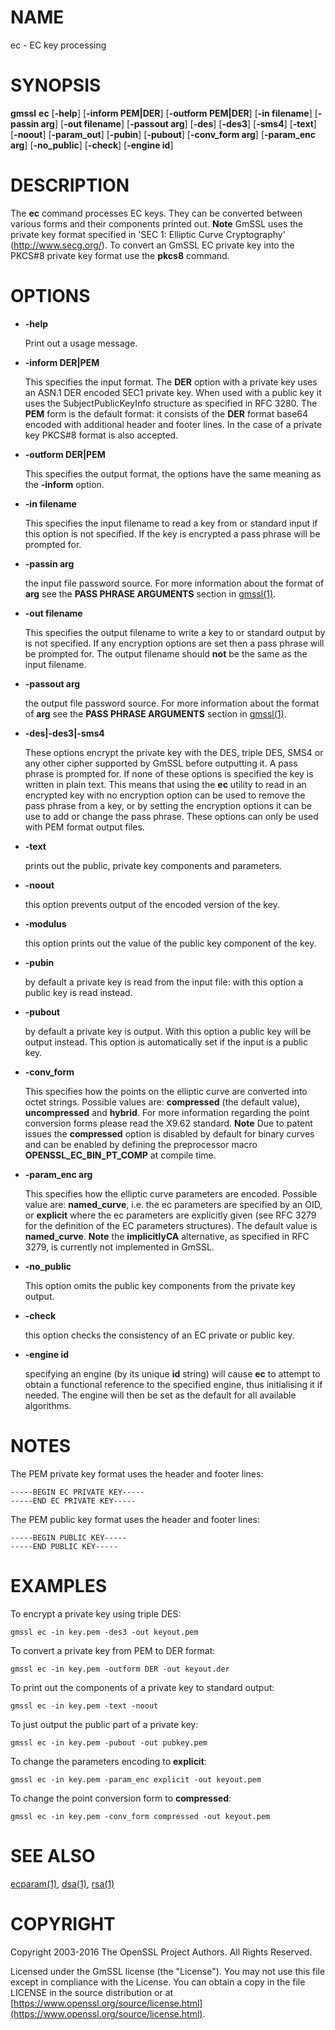 # NAME

ec - EC key processing

# SYNOPSIS

**gmssl** **ec**
\[**-help**\]
\[**-inform PEM|DER**\]
\[**-outform PEM|DER**\]
\[**-in filename**\]
\[**-passin arg**\]
\[**-out filename**\]
\[**-passout arg**\]
\[**-des**\]
\[**-des3**\]
\[**-sms4**\]
\[**-text**\]
\[**-noout**\]
\[**-param\_out**\]
\[**-pubin**\]
\[**-pubout**\]
\[**-conv\_form arg**\]
\[**-param\_enc arg**\]
\[**-no\_public**\]
\[**-check**\]
\[**-engine id**\]

# DESCRIPTION

The **ec** command processes EC keys. They can be converted between various
forms and their components printed out. **Note** GmSSL uses the
private key format specified in 'SEC 1: Elliptic Curve Cryptography'
(http://www.secg.org/). To convert an GmSSL EC private key into the
PKCS#8 private key format use the **pkcs8** command.

# OPTIONS

- **-help**

    Print out a usage message.

- **-inform DER|PEM**

    This specifies the input format. The **DER** option with a private key uses
    an ASN.1 DER encoded SEC1 private key. When used with a public key it
    uses the SubjectPublicKeyInfo structure as specified in RFC 3280.
    The **PEM** form is the default format: it consists of the **DER** format base64
    encoded with additional header and footer lines. In the case of a private key
    PKCS#8 format is also accepted.

- **-outform DER|PEM**

    This specifies the output format, the options have the same meaning as the
    **-inform** option.

- **-in filename**

    This specifies the input filename to read a key from or standard input if this
    option is not specified. If the key is encrypted a pass phrase will be
    prompted for.

- **-passin arg**

    the input file password source. For more information about the format of **arg**
    see the **PASS PHRASE ARGUMENTS** section in [gmssl(1)](http://man.he.net/man1/gmssl).

- **-out filename**

    This specifies the output filename to write a key to or standard output by
    is not specified. If any encryption options are set then a pass phrase will be
    prompted for. The output filename should **not** be the same as the input
    filename.

- **-passout arg**

    the output file password source. For more information about the format of **arg**
    see the **PASS PHRASE ARGUMENTS** section in [gmssl(1)](http://man.he.net/man1/gmssl).

- **-des|-des3|-sms4**

    These options encrypt the private key with the DES, triple DES, SMS4 or
    any other cipher supported by GmSSL before outputting it. A pass phrase is
    prompted for.
    If none of these options is specified the key is written in plain text. This
    means that using the **ec** utility to read in an encrypted key with no
    encryption option can be used to remove the pass phrase from a key, or by
    setting the encryption options it can be use to add or change the pass phrase.
    These options can only be used with PEM format output files.

- **-text**

    prints out the public, private key components and parameters.

- **-noout**

    this option prevents output of the encoded version of the key.

- **-modulus**

    this option prints out the value of the public key component of the key.

- **-pubin**

    by default a private key is read from the input file: with this option a
    public key is read instead.

- **-pubout**

    by default a private key is output. With this option a public
    key will be output instead. This option is automatically set if the input is
    a public key.

- **-conv\_form**

    This specifies how the points on the elliptic curve are converted
    into octet strings. Possible values are: **compressed** (the default
    value), **uncompressed** and **hybrid**. For more information regarding
    the point conversion forms please read the X9.62 standard.
    **Note** Due to patent issues the **compressed** option is disabled
    by default for binary curves and can be enabled by defining
    the preprocessor macro **OPENSSL\_EC\_BIN\_PT\_COMP** at compile time.

- **-param\_enc arg**

    This specifies how the elliptic curve parameters are encoded.
    Possible value are: **named\_curve**, i.e. the ec parameters are
    specified by an OID, or **explicit** where the ec parameters are
    explicitly given (see RFC 3279 for the definition of the
    EC parameters structures). The default value is **named\_curve**.
    **Note** the **implicitlyCA** alternative, as specified in RFC 3279,
    is currently not implemented in GmSSL.

- **-no\_public**

    This option omits the public key components from the private key output.

- **-check**

    this option checks the consistency of an EC private or public key.

- **-engine id**

    specifying an engine (by its unique **id** string) will cause **ec**
    to attempt to obtain a functional reference to the specified engine,
    thus initialising it if needed. The engine will then be set as the default
    for all available algorithms.

# NOTES

The PEM private key format uses the header and footer lines:

    -----BEGIN EC PRIVATE KEY-----
    -----END EC PRIVATE KEY-----

The PEM public key format uses the header and footer lines:

    -----BEGIN PUBLIC KEY-----
    -----END PUBLIC KEY-----

# EXAMPLES

To encrypt a private key using triple DES:

    gmssl ec -in key.pem -des3 -out keyout.pem

To convert a private key from PEM to DER format:

    gmssl ec -in key.pem -outform DER -out keyout.der

To print out the components of a private key to standard output:

    gmssl ec -in key.pem -text -noout

To just output the public part of a private key:

    gmssl ec -in key.pem -pubout -out pubkey.pem

To change the parameters encoding to **explicit**:

    gmssl ec -in key.pem -param_enc explicit -out keyout.pem

To change the point conversion form to **compressed**:

    gmssl ec -in key.pem -conv_form compressed -out keyout.pem

# SEE ALSO

[ecparam(1)](ecparam.html), [dsa(1)](dsa.html), [rsa(1)](rsa.html)

# COPYRIGHT

Copyright 2003-2016 The OpenSSL Project Authors. All Rights Reserved.

Licensed under the GmSSL license (the "License").  You may not use
this file except in compliance with the License.  You can obtain a copy
in the file LICENSE in the source distribution or at
[https://www.openssl.org/source/license.html](https://www.openssl.org/source/license.html).
